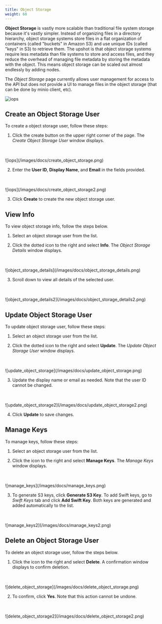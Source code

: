 ```yaml
---
title: Object Storage
weight: 60
---
```


**Object Storage** is vastly more scalable than traditional file system storage because it's vastly simpler. Instead of organizing files in a directory hierarchy, object storage systems store files in a flat organization of containers (called "buckets" in Amazon S3) and use unique IDs (called "keys" in S3) to retrieve them. The upshot is that object storage systems require less metadata than file systems to store and access files, and they reduce the overhead of managing file metadata by storing the metadata with the object. This means object storage can be scaled out almost endlessly by adding nodes.

The *Object Storage* page currently allows user management for access to the API but does not provide a UI to manage files in the object storage (that can be done by minio client, etc).

![iops](/images/docs/object_storage.png)

## Create an Object Storage User

To create a object storage user, follow these steps:

1. Click the create button on the upper right corner of the page. The *Create Object Storage User* window displays.
<br />
<br />
    ![iops](/images/docs/create_object_storage.png)

2. Enter the **User ID**, **Display Name**, and **Email** in the fields provided.
<br />
<br />
    ![iops](/images/docs/create_object_storage2.png)

3. Click **Create** to create the new object storage user.

## View Info

To view object storage info, follow the steps below.

1. Select an object storage user from the list.

2. Click the dotted icon to the right and select **Info**. The *Object Storage Details* window displays.
<br />
<br />
    ![object_storage_details](/images/docs/object_storage_details.png)

3. Scroll down to view all details of the selected user.
<br />
<br />
    ![object_storage_details2](/images/docs/object_storage_details2.png)

## Update Object Storage User

To update object storage user, follow these steps:

1. Select an object storage user from the list.

2. Click the dotted icon to the right and select **Update**. The *Update Object Storage User* window displays.
<br />
<br />
    ![update_object_storage](/images/docs/update_object_storage.png)

3. Update the display name or email as needed. Note that the user ID cannot be changed.
<br />
<br />
    ![update_object_storage2](/images/docs/update_object_storage2.png)

4. Click **Update** to save changes.

## Manage Keys

To manage keys, follow these steps:

1. Select an object storage user from the list.

2. Click the icon to the right and select **Manage Keys**. The *Manage Keys* window displays.
<br />
<br />
    ![manage_keys](/images/docs/manage_keys.png)

3. To generate S3 keys, click **Generate S3 Key**. To add Swift keys, go to *Swift Keys* tab and click **Add Swift Key**. Both keys are generated and added automatically to the list.
<br />
<br />
    ![manage_keys2](/images/docs/manage_keys2.png)

## Delete an Object Storage User

To delete an object storage user, follow the steps below.

1. Click the icon to the right and select **Delete**. A confirmation window displays to confirm deletion.
<br />
<br />
    ![delete_object_storage](/images/docs/delete_object_storage.png)

2. To confirm, click **Yes**. Note that this action cannot be undone.
<br />
<br />
    ![delete_object_storage2](/images/docs/delete_object_storage2.png)
